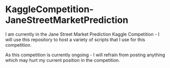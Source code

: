 # KaggleCompetition-JaneStreetMarketPrediction
I am currently in the Jane Street Market Prediction Kaggle Competition - I will use this repository to host a variety of scripts that I use for this competition.

As this competition is currently ongoing - I will refrain from posting anything which may hurt my current position in the competition.
